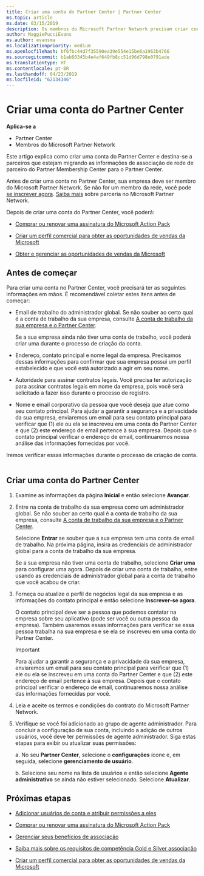 ```yaml
---
title: Criar uma conta do Partner Center | Partner Center
ms.topic: article
ms.date: 03/15/2019
description: Os membros do Microsoft Partner Network precisam criar contas do Partner Center para gerenciar seus benefícios e competências de rede e criar um perfil de negócios.
author: MaggiePucciEvans
ms.author: evansma
ms.localizationpriority: medium
ms.openlocfilehash: bf6fbc44d7f35590ea39e554e15be6a1963b4766
ms.sourcegitcommit: b1ab80345b4e4af649fb8cc51d96d798e0791ade
ms.translationtype: HT
ms.contentlocale: pt-BR
ms.lasthandoff: 04/23/2019
ms.locfileid: "62134346"
---
```

# <a name="create-a-partner-center-account"></a>Criar uma conta do Partner Center

**Aplica-se a**

-   Partner Center
-   Membros do Microsoft Partner Network


Este artigo explica como criar uma conta do Partner Center e destina-se a parceiros que estejam migrando as informações de associação de rede de parceiro do Partner Membership Center para o Partner Center. 

Antes de criar uma conta no Partner Center, sua empresa deve ser membro do Microsoft Partner Network. Se não for um membro da rede, você pode [se inscrever agora](https://partners.microsoft.com/PartnerProgram/simplifiedenrollment.aspx).  [Saiba mais](https://partner.microsoft.com/membership) sobre parceria no Microsoft Partner Network.  

Depois de criar uma conta do Partner Center, você poderá:

-   [Comprar ou renovar uma assinatura do Microsoft Action Pack](mpn-get-action-pack.md)

-   [Criar um perfil comercial para obter as oportunidades de vendas da Microsoft](create-a-marketing-profile.md)

-   [Obter e gerenciar as oportunidades de vendas da Microsoft](responding-to-referrals.md)

## <a name="before-you-begin"></a>Antes de começar

Para criar uma conta no Partner Center, você precisará ter as seguintes informações em mãos. É recomendável coletar estes itens antes de começar:

-   Email de trabalho do administrador global. Se não souber ao certo qual é a conta de trabalho da sua empresa, consulte [A conta de trabalho da sua empresa e o Partner Center](azure-active-directory-tenants-and-partner-center.md).

    Se a sua empresa ainda não tiver uma conta de trabalho, você poderá criar uma durante o processo de criação da conta. 

-   Endereço, contato principal e nome legal da empresa. Precisamos dessas informações para confirmar que sua empresa possui um perfil estabelecido e que você está autorizado a agir em seu nome. 

-   Autoridade para assinar contratos legais. Você precisa ter autorização para assinar contratos legais em nome da empresa, pois você será solicitado a fazer isso durante o processo de registro.

-   Nome e email corporativo da pessoa que você deseja que atue como seu contato principal. Para ajudar a garantir a segurança e a privacidade da sua empresa, enviaremos um email para seu contato principal para verificar que (1) ele ou ela se inscreveu em uma conta do Partner Center e que (2) este endereço de email pertence à sua empresa. Depois que o contato principal verificar o endereço de email, continuaremos nossa análise das informações fornecidas por você.

Iremos verificar essas informações durante o processo de criação de conta. 
 
## <a name="create-a-partner-center-account"></a>Criar uma conta do Partner Center

1.  Examine as informações da página **Inicial** e então selecione **Avançar**.

2.  Entre na conta de trabalho da sua empresa como um administrador global. Se não souber ao certo qual é a conta de trabalho da sua empresa, consulte [A conta de trabalho da sua empresa e o Partner Center](azure-active-directory-tenants-and-partner-center.md).

    Selecione **Entrar** se souber que a sua empresa tem uma conta de email de trabalho. Na próxima página, insira as credenciais de administrador global para a conta de trabalho da sua empresa. 

    Se a sua empresa não tiver uma conta de trabalho, selecione **Criar uma** para configurar uma agora. Depois de criar uma conta de trabalho, entre usando as credenciais de administrador global para a conta de trabalho que você acabou de criar.

3.  Forneça ou atualize o perfil de negócios legal da sua empresa e as informações do contato principal e então selecione **Inscrever-se agora**. 

    O contato principal deve ser a pessoa que podemos contatar na empresa sobre seu aplicativo (pode ser você ou outra pessoa da empresa). Também usaremos essas informações para verificar se essa pessoa trabalha na sua empresa e se ela se inscreveu em uma conta do Partner Center.

    > [!IMPORTANT]  
    > Para ajudar a garantir a segurança e a privacidade da sua empresa, enviaremos um email para seu contato principal para verificar que (1) ele ou ela se inscreveu em uma conta do Partner Center e que (2) este endereço de email pertence à sua empresa. Depois que o contato principal verificar o endereço de email, continuaremos nossa análise das informações fornecidas por você.

4.  Leia e aceite os termos e condições do contrato do Microsoft Partner Network. 

5.  Verifique se você foi adicionado ao grupo de agente administrador. Para concluir a configuração de sua conta, incluindo a adição de outros usuários, você deve ter permissões de agente administrador. Siga estas etapas para exibir ou atualizar suas permissões:

    a. No seu **Partner Center**, selecione o **configurações** ícone e, em seguida, selecione **gerenciamento de usuário**.  

    b. Selecione seu nome na lista de usuários e então selecione **Agente administrativo** se ainda não estiver selecionado. Selecione **Atualizar**.  

## <a name="next-steps"></a>Próximas etapas

-   [Adicionar usuários de conta e atribuir permissões a eles](create-user-accounts-and-set-permissions.md)

-   [Comprar ou renovar uma assinatura do Microsoft Action Pack](mpn-get-action-pack.md)

-   [Gerenciar seus benefícios de associação](manage-your-partner-network-benefits.md)

-   [Saiba mais sobre os requisitos de competência Gold e Silver associação](https://partner.microsoft.com/membership/competencies)

-   [Criar um perfil comercial para obter as oportunidades de vendas da Microsoft](create-a-marketing-profile.md)